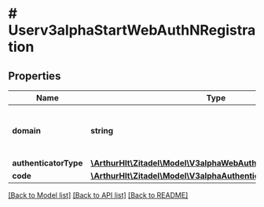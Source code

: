 # # Userv3alphaStartWebAuthNRegistration

## Properties

Name | Type | Description | Notes
------------ | ------------- | ------------- | -------------
**domain** | **string** | Domain on which the user currently is or will be authenticated. |
**authenticatorType** | [**\ArthurHlt\Zitadel\Model\V3alphaWebAuthNAuthenticatorType**](V3alphaWebAuthNAuthenticatorType.md) |  | [optional]
**code** | [**\ArthurHlt\Zitadel\Model\V3alphaAuthenticatorRegistrationCode**](V3alphaAuthenticatorRegistrationCode.md) |  | [optional]

[[Back to Model list]](../../README.md#models) [[Back to API list]](../../README.md#endpoints) [[Back to README]](../../README.md)
